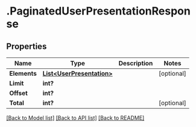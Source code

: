 # .PaginatedUserPresentationResponse
## Properties

Name | Type | Description | Notes
------------ | ------------- | ------------- | -------------
**Elements** | [**List&lt;UserPresentation&gt;**](UserPresentation.md) |  | [optional] 
**Limit** | **int?** |  | 
**Offset** | **int?** |  | 
**Total** | **int?** |  | [optional] 

[[Back to Model list]](../README.md#documentation-for-models) [[Back to API list]](../README.md#documentation-for-api-endpoints) [[Back to README]](../README.md)

